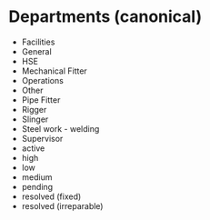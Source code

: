 # Departments (canonical)

- Facilities
- General
- HSE
- Mechanical Fitter
- Operations
- Other
- Pipe Fitter
- Rigger
- Slinger
- Steel work - welding
- Supervisor
- active
- high
- low
- medium
- pending
- resolved (fixed)
- resolved (irreparable)
